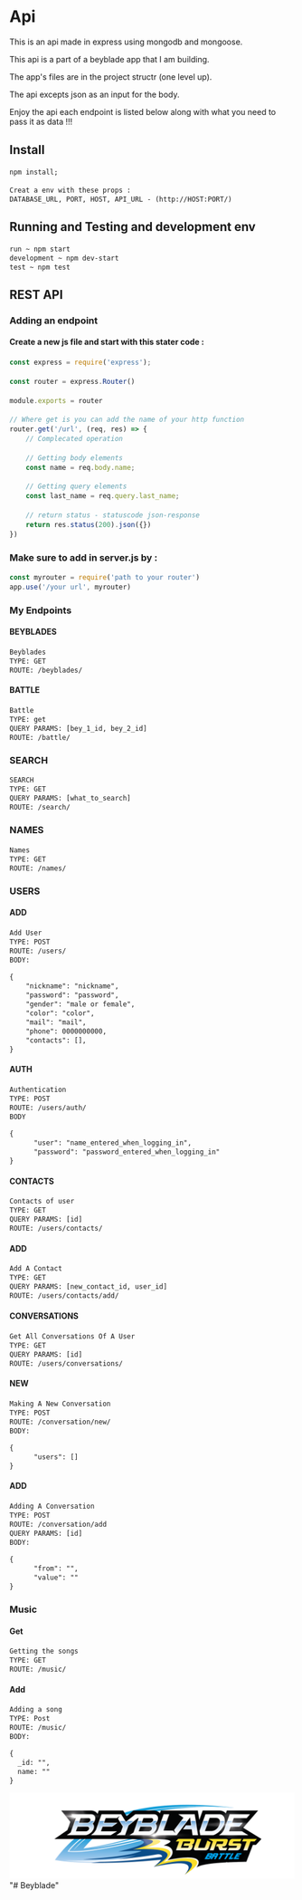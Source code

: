 # Api

This is an api made in express using mongodb and mongoose.

This api is a part of a beyblade app that I am building.

The app's files are in the project structr (one level up).

The api excepts json as an input for the body.

Enjoy the api each endpoint is listed below along with what you need to pass it as data !!!

## Install

    npm install;

    Creat a env with these props : 
    DATABASE_URL, PORT, HOST, API_URL - (http://HOST:PORT/)

## Running and Testing and development env

    run ~ npm start
    development ~ npm dev-start
    test ~ npm test

## REST API

### Adding an endpoint

#### Create a new js file and start with this stater code :

```javascript
const express = require('express');

const router = express.Router()

module.exports = router

// Where get is you can add the name of your http function
router.get('/url', (req, res) => {
	// Complecated operation
	
	// Getting body elements
	const name = req.body.name;
	
	// Getting query elements
	const last_name = req.query.last_name;
	
	// return status - statuscode json-response
	return res.status(200).json({})
})
```

### Make sure to add in server.js by :

```javascript
const myrouter = require('path to your router')
app.use('/your url', myrouter)
```

### My Endpoints

#### BEYBLADES

    Beyblades
    TYPE: GET
    ROUTE: /beyblades/

#### BATTLE

    Battle
    TYPE: get
    QUERY PARAMS: [bey_1_id, bey_2_id]
    ROUTE: /battle/

### SEARCH

    SEARCH
    TYPE: GET
    QUERY PARAMS: [what_to_search]
    ROUTE: /search/

### NAMES

    Names
    TYPE: GET
    ROUTE: /names/

### USERS

#### ADD
    Add User    
    TYPE: POST
    ROUTE: /users/
    BODY: 

```json5
{
	"nickname": "nickname",
	"password": "password",
	"gender": "male or female",
	"color": "color",
	"mail": "mail",
	"phone": 0000000000,
	"contacts": [],
}
```

#### AUTH
    Authentication
    TYPE: POST
    ROUTE: /users/auth/
    BODY

```json5
{
      "user": "name_entered_when_logging_in",
      "password": "password_entered_when_logging_in"
}
```

#### CONTACTS
    Contacts of user
    TYPE: GET
    QUERY PARAMS: [id]
    ROUTE: /users/contacts/

#### ADD
    Add A Contact
    TYPE: GET
    QUERY PARAMS: [new_contact_id, user_id]
    ROUTE: /users/contacts/add/

#### CONVERSATIONS
    Get All Conversations Of A User
    TYPE: GET
    QUERY PARAMS: [id]
    ROUTE: /users/conversations/

#### NEW
    Making A New Conversation
    TYPE: POST
    ROUTE: /conversation/new/
    BODY: 
```json5
{
      "users": []
}
```

#### ADD
    Adding A Conversation
    TYPE: POST
    ROUTE: /conversation/add
    QUERY PARAMS: [id]
    BODY: 
```json5
{
      "from": "",
      "value": ""
}
```

### Music
#### Get
    Getting the songs
    TYPE: GET
    ROUTE: /music/
    
#### Add
    Adding a song
    TYPE: Post
    ROUTE: /music/
    BODY: 
```json5
{
  _id: "",
  name: ""
}
```

![](./beyblade-website/src/Assets/Logo.png?raw=true)"# Beyblade" 
